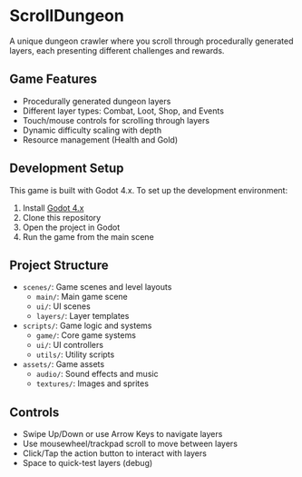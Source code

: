 # ScrollDungeon

A unique dungeon crawler where you scroll through procedurally generated layers, each presenting different challenges and rewards.

## Game Features

- Procedurally generated dungeon layers
- Different layer types: Combat, Loot, Shop, and Events
- Touch/mouse controls for scrolling through layers
- Dynamic difficulty scaling with depth
- Resource management (Health and Gold)

## Development Setup

This game is built with Godot 4.x. To set up the development environment:

1. Install [Godot 4.x](https://godotengine.org/download)
2. Clone this repository
3. Open the project in Godot
4. Run the game from the main scene

## Project Structure

- `scenes/`: Game scenes and level layouts
  - `main/`: Main game scene
  - `ui/`: UI scenes
  - `layers/`: Layer templates
- `scripts/`: Game logic and systems
  - `game/`: Core game systems
  - `ui/`: UI controllers
  - `utils/`: Utility scripts
- `assets/`: Game assets
  - `audio/`: Sound effects and music
  - `textures/`: Images and sprites

## Controls

- Swipe Up/Down or use Arrow Keys to navigate layers
- Use mousewheel/trackpad scroll to move between layers
- Click/Tap the action button to interact with layers
- Space to quick-test layers (debug) 